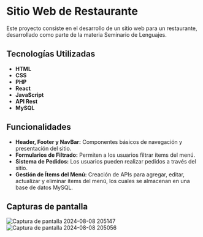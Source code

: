 # Sitio Web de Restaurante

Este proyecto consiste en el desarrollo de un sitio web para un restaurante, desarrollado como parte de la materia Seminario de Lenguajes.

## Tecnologías Utilizadas

- **HTML**
- **CSS**
- **PHP**
- **React**
- **JavaScript**
- **API Rest**
- **MySQL**

## Funcionalidades

- **Header, Footer y NavBar:** Componentes básicos de navegación y presentación del sitio.
- **Formularios de Filtrado:** Permiten a los usuarios filtrar ítems del menú.
- **Sistema de Pedidos:** Los usuarios pueden realizar pedidos a través del sitio.
- **Gestión de Ítems del Menú:** Creación de APIs para agregar, editar, actualizar y eliminar ítems del menú, los cuales se almacenan en una base de datos MySQL.
  
## Capturas de pantalla 

![Captura de pantalla 2024-08-08 205147](https://github.com/user-attachments/assets/70ea0590-a508-4981-aa4e-36427d57c8a2)
![Captura de pantalla 2024-08-08 205056](https://github.com/user-attachments/assets/85a5816e-06d6-4185-b7b6-e72217ad6d08)

